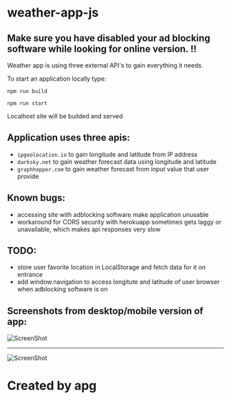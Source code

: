 # weather-app-js
## Make sure you have disabled your ad blocking software while looking for online version. !!

Weather app is using three external API's to gain everything it needs. 

To start an application locally type:
```
npm run build
```
```
npm run start
```

Localhost site will be builded and served

## Application uses three apis:
* `ipgeolocation.io` to gain longitude and latitude from IP address
* `darksky.net` to gain weather forecast data using longitude and latitude
* `graphhopper.com` to gain weather forecast from input value that user provide

## Known bugs:
* accessing site with adblocking software make application unusable
* workaround for CORS security with herokuapp sometimes gets laggy or unavailable, which makes api responses very slow

## TODO:
* store user favorite location in LocalStorage and fetch data for it on entrance
* add window.navigation to access longitute and latitude of user browser when adblocking software is on

## Screenshots from desktop/mobile version of app:
![ScreenShot](https://lh4.googleusercontent.com/HqDf1snrSzmonaM8gA6bOIFz44xo_TptMaTXaX7c6akjvWlTg8-JT2L-WACZsdnAKLYv2NyZuFUvn56dKxrk=w2560-h1303-rw)

___

![ScreenShot](https://lh5.googleusercontent.com/wcLzcUy8_6L923_gJr3GsTYqrV_1-0-Fm7cQb71cGoCB132gudOzunn0bRt2V1Tb8zvfVFMrrtGjiPT6ZmZ-=w2559-h1303-rw)





# Created by apg

